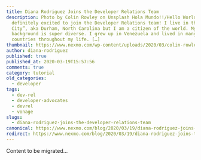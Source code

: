 ```yaml
---
title: Diana Rodriguez Joins the Developer Relations Team
description: Photo by Colin Rowley on Unsplash Hola Mundo!!/Hello World! I am
  definitely excited to join the Developer Relations team! I live in the “Bull
  City”, aka Durham, North Carolina but I am a citizen of the world. My
  background is super diverse. I grew up in Venezuela and lived in many
  countries throughout my life. […]
thumbnail: https://www.nexmo.com/wp-content/uploads/2020/03/colin-rowley-v1InD_4qfqk-unsplash-1-1.jpg
author: diana-rodriguez
published: true
published_at: 2020-03-19T15:57:56
comments: true
category: tutorial
old_categories:
  - developer
tags:
  - dev-rel
  - developer-advocates
  - devrel
  - vonage
slugs:
  - diana-rodriguez-joins-the-developer-relations-team
canonical: https://www.nexmo.com/blog/2020/03/19/diana-rodriguez-joins-the-developer-relations-team
redirect: https://www.nexmo.com/blog/2020/03/19/diana-rodriguez-joins-the-developer-relations-team
---
```

Content to be migrated...